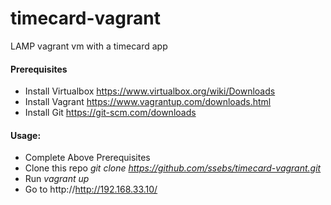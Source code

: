 # timecard-vagrant
LAMP vagrant vm with a timecard app

#### Prerequisites
- Install Virtualbox https://www.virtualbox.org/wiki/Downloads
- Install Vagrant https://www.vagrantup.com/downloads.html 
- Install Git https://git-scm.com/downloads

#### Usage:

- Complete Above Prerequisites
- Clone this repo *git clone https://github.com/ssebs/timecard-vagrant.git*
- Run *vagrant up*
- Go to http://http://192.168.33.10/

